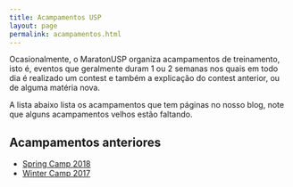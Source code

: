 ```yaml
---
title: Acampamentos USP
layout: page
permalink: acampamentos.html
---
```


Ocasionalmente, o MaratonUSP organiza acampamentos de treinamento, isto é, eventos que geralmente duram 1 ou 2 semanas nos quais em todo dia é realizado um contest e também a explicação do contest anterior, ou de alguma matéria nova.

A lista abaixo lista os acampamentos que tem páginas no nosso blog, note que alguns acampamentos velhos estão faltando.

<h2> Acampamentos anteriores </h2>
<ul>
  <li> <a href="https://www.ime.usp.br/~maratona/spring18/"> Spring Camp 2018 </a> </li>
  <li> <a href="https://www.ime.usp.br/~maratona/winter17/"> Winter Camp 2017 </a> </li>
</ul>
